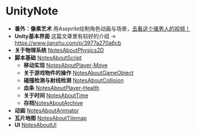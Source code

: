# UnityNote

- **番外：像素艺术** 用*Aseprite*绘制角色动画与场景，[去看这个骚男人的视频！](https://www.bilibili.com/video/BV1Ty4y1L7yC?spm_id_from=333.999.0.0) 
- **Unity基本界面** 这篇文章里有较好的介绍 -> <https://www.jianshu.com/p/3977a270a6cb>
- **关于物理系统** [NotesAboutPhysics2D](https://github.com/Vincent-zz/Unity/blob/main/NotesAboutPhysics2D.md) 
- **脚本基础** [NotesAboutScript](https://github.com/Vincent-zz/Unity/blob/main/NotesAboutScript.md)
  - **移动实现** [NotesAboutPlayer-Move](https://github.com/Vincent-zz/Unity/blob/main/NotesAboutPlayer-Move.md)
  - **关于游戏物件的操作** [NotesAboutGameObject](https://github.com/Vincent-zz/Unity/blob/main/NotesAboutGameObject.md)
  - **碰撞检测与射线检测** [NotesAboutCollision](https://github.com/Vincent-zz/Unity/blob/main/NotesAboutCollisionAndRaycast.md)
  - **血条** [NotesAboutPlayer-Health](https://github.com/Vincent-zz/Unity/blob/main/NotesAboutPlayer-Health.md)
  - **关于时间** [NotesAboutTime](https://github.com/Vincent-zz/Unity/blob/main/NotesAboutTime.md)
  - **存档**[NotesAboutArchive](https://github.com/Vincent-zz/Unity/blob/main/NotesAboutArchive.md)
- **动画** [NotesAboutAnimator](https://github.com/Vincent-zz/Unity/blob/main/NotesAboutAnimator.md)
- **瓦片地图** [NotesAboutTilemap](https://github.com/Vincent-zz/Unity/blob/main/NotesAboutTilemap.md)
- **UI** [NotesAboutUI](https://github.com/Vincent-zz/Unity/blob/main/NotesAboutUI.md)  
